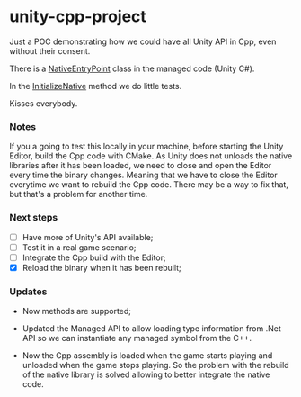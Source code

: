 # unity-cpp-project

Just a POC demonstrating how we could have all Unity API in Cpp, even without their consent.

There is a [NativeEntryPoint](Assets/UnityCpp/NativeEntryPoint.cs) class in the managed code (Unity C#).

In the [InitializeNative](CppSource/UnityCppLib/UnityAPI/UnityAPIExtern.cpp) method we do little tests.

Kisses everybody.

### Notes
If you a going to test this locally in your machine, before starting the Unity Editor, build the Cpp code with CMake.
As Unity does not unloads the native libraries after it has been loaded, we need to close and open the Editor every time the binary changes.
Meaning that we have to close the Editor everytime we want to rebuild the Cpp code.
There may be a way to fix that, but that's a problem for another time.

### Next steps

- [ ] Have more of Unity's API available;
- [ ] Test it in a real game scenario;
- [ ] Integrate the Cpp build with the Editor;
- [X] Reload the binary when it has been rebuilt;

### Updates
- Now methods are supported;

- Updated the Managed API to allow loading type information from .Net API so we can instantiate any managed symbol from the C++.

- Now the Cpp assembly is loaded when the game starts playing and unloaded when the game stops playing.
  So the problem with the rebuild of the native library is solved allowing to better integrate the native code.
